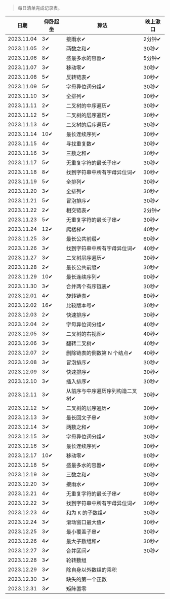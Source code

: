 >每日清单完成记录表。

| 日期 | 仰卧起坐 | 算法 | 晚上漱口 |
| --- | --- |--- |--- |
| 2023.11.04 | 3✔ | 接雨水✔ | 2分钟✔ |
| 2023.11.05 | 2✔ | 两数之和✔ | 30秒✔ |
| 2023.11.06 | 8✔ | 盛最多水的容器✔ | 5分钟✔ |
| 2023.11.07 | 3✔ | 移动零✔ | 30秒✔ |
| 2023.11.08 | 5✔ | 反转链表✔ | 30秒✔  |
| 2023.11.09 | 5✔ | 字母异位词分组✔ | 30秒✔ |
| 2023.11.10 | 3✔ | 全排列✔ | 30秒✔ |
| 2023.11.11 | 2✔ | 二叉树的中序遍历✔ | 30秒✔ |
| 2023.11.12 | 5✔ | 二叉树的层序遍历✔ | 30秒✔ |
| 2023.11.13 | 4✔ | 二叉树的后序遍历✔ | 30秒✔ |
| 2023.11.14 | 10✔ | 最长连续序列✔ | 30秒✔ |
| 2023.11.15 | 4✔ | 寻找重复数✔ | 30秒✔ |
| 2023.11.16 | 3✔ | 三数之和✔  | 30秒✔ |
| 2023.11.17 | 5✔ | 无重复字符的最长子串✔ | 30秒✔ |
| 2023.11.18 | 8✔ | 找到字符串中所有字母异位词✔ | 30秒✔ |
| 2023.11.19 | 5✔ | 全排列✔ | 30秒✔ |
| 2023.11.20 | 3✔ | 全排列✔ | 30秒✔ |
| 2023.11.21 | 5✔ | 冒泡排序✔ | 30秒✔ |
| 2023.11.22 | 2✔ | 相交链表✔ | 2分钟✔ |
| 2023.11.23 | 5✔ | 无重复字符的最长子串✔ | 30秒✔ |
| 2023.11.24 | 12✔ | 爬楼梯✔ | 40秒✔ |
| 2023.11.25 | 3✔ | 最长公共前缀✔ | 60秒✔ |
| 2023.11.26 | 3✔ | 找到字符串中所有字母异位词✔ | 40秒✔ |
| 2023.11.27 | 3✔ | 二叉树层序遍历✔ | 30秒✔ |
| 2023.11.28 | 2✔ | 最长公共前缀✔ | 30秒✔ |
| 2023.11.29 | 10✔ | 最长连续序列✔ | 90秒✔ |
| 2023.11.30 | 3✔ | 合并两个有序链表✔ | 30秒✔ |
| 2023.12.01 | 4✔ | 旋转链表✔ | 80秒✔ |
| 2023.12.02 | 16✔ | 比较版本号✔ | 30秒✔ |
| 2023.12.03 | 2✔ | 快速排序✔ | 30秒✔ |
| 2023.12.04 | 2✔ | 字母异位词分组✔ | 40秒✔ |
| 2023.12.05 | 3✔ | 二叉树的右视图✔ | 40秒✔ |
| 2023.12.06 | 3✔ | 翻转二叉树✔ | 40秒✔ |
| 2023.12.07 | 2✔ | 删除链表的倒数第 N 个结点✔ | 40秒✔ |
| 2023.12.08 | 3✔ | 冒泡排序✔ | 30秒✔ |
| 2023.12.09 | 3✔ | 快速排序✔ | 30秒✔ |
| 2023.12.10 | 3✔ | 插入排序✔ | 30秒✔ |
| 2023.12.11 | 3✔ | 从前序与中序遍历序列构造二叉树✔ | 30秒✔ |
| 2023.12.12 | 5✔ | 二叉树的层序遍历✔ | 30秒✔ |
| 2023.12.13 | 3✔ | 最长回文子串✔ | 30秒✔ |
| 2023.12.14 | 3✔ | 两数之和✔ | 30秒✔ |
| 2023.12.15 | 3✔ | 字母异位词分组✔ | 30秒✔ |
| 2023.12.16 | 3✔ | 最长连续序列✔ | 30秒✔ |
| 2023.12.17 | 10✔ | 移动零✔ | 90秒✔ |
| 2023.12.18 | 5✔ | 盛最多水的容器✔ | 60秒✔ |
| 2023.12.19 | 3✔ | 三数之和✔ | 30秒✔ |
| 2023.12.20 | 3✔ | 接雨水✔ | 30秒✔ |
| 2023.12.21 | 4✔ | 无重复字符的最长子串✔ | 60秒✔ |
| 2023.12.22 | 3✔ | 找到字符串中所有字母异位词✔ | 30秒✔ |
| 2023.12.23 | 4✔ | 和为 K 的子数组✔ | 30秒✔ |
| 2023.12.24 | 3✔ | 滑动窗口最大值✔ | 30秒✔ |
| 2023.12.25 | 3✔ | 最小覆盖子串✔ | 30秒✔ |
| 2023.12.26 | 4✔ | 最大子数组和✔ | 30秒✔ |
| 2023.12.27 | 3✔ | 合并区间✔ | 30秒✔ |
| 2023.12.28 | 3✔ | 轮转数组 |  |
| 2023.12.29 | 3✔ | 除自身以外数组的乘积 |  |
| 2023.12.30 | 3✔ | 缺失的第一个正数 |  |
| 2023.12.31 | 3✔ | 矩阵置零 |  |
